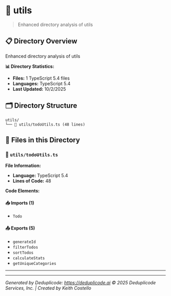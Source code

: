 # 📁 utils

> Enhanced directory analysis of utils

## 📋 Directory Overview

Enhanced directory analysis of utils

**📊 Directory Statistics:**
- **Files:** 1 TypeScript 5.4 files
- **Languages:** TypeScript 5.4
- **Last Updated:** 10/2/2025

## 🗂 Directory Structure

```
utils/
└── 📄 utils/todoUtils.ts (48 lines)
```

## 🎯 Files in this Directory

### 📄 `utils/todoUtils.ts`
**File Information:**
- **Language:** TypeScript 5.4
- **Lines of Code:** 48

**Code Elements:**

#### 📥 Imports (1)
- `Todo`

#### 📤 Exports (5)
- `generateId`
- `filterTodos`
- `sortTodos`
- `calculateStats`
- `getUniqueCategories`

---

---

*Generated by Deduplicode: https://deduplicode.ai*
*© 2025 Deduplicode Services, Inc. | Created by Keith Costello*
